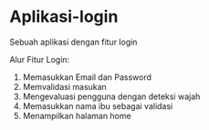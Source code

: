 # Aplikasi-login
Sebuah aplikasi dengan fitur login

Alur Fitur Login:
1. Memasukkan Email dan Password
2. Memvalidasi masukan
3. Mengevaluasi pengguna dengan deteksi wajah
4. Memasukkan nama ibu sebagai validasi
5. Menampilkan halaman home


